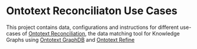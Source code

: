 # Ontotext Reconciliaton Use Cases

This project contains data, configurations and instructions 
for different use-cases of [Ontotext Reconciliation](https://github.com/Ontotext-AD/reconciliation), 
the data matching tool for Knowledge Graphs using [Ontotext GraphDB](https://www.ontotext.com/products/graphdb/) 
and [Ontotext Refine](https://www.ontotext.com/products/ontotext-refine/)

